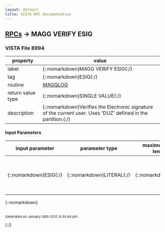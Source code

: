 ```yaml
---
layout: default
title: VISTA RPC documentation
---
```




## [RPCs](TableOfContent.md) &#8594; MAGG VERIFY ESIG 



### VISTA File 8994 


 property | value 
--- | --- 
 label | {::nomarkdown}MAGG VERIFY ESIG{:/}
 tag | {::nomarkdown}ESIG{:/}
 routine | [MAGQLOG](http://code.osehra.org/dox/Routine_MAGQLOG_source.html)
 return value type | {::nomarkdown}SINGLE VALUE{:/}
 description | {::nomarkdown}Verifies the Electronic signature of the current user.  Uses 'DUZ' defined in the partition.{:/}

#### Input Parameters

| input parameter | parameter type | maximum data length | required | description | 
| --- | --- | --- | --- | --- | 
| {::nomarkdown}ESIG{:/} | {::nomarkdown}LITERAL{:/} | {::nomarkdown}20{:/} | {::nomarkdown}true{:/} | {::nomarkdown}This is the encrypted electronic signature entered by the user on theImaging window.{:/} | 

{::nomarkdown} <br/><br/><p style="font-size: 11px">Generated on January 26th 2017, 8:30:44 pm</p>{:/}